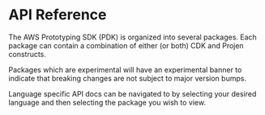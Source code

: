 # API Reference

The AWS Prototyping SDK (PDK) is organized into several packages. Each package can contain a combination of either (or both) CDK and Projen constructs.

Packages which are experimental will have an experimental banner to indicate that breaking changes are not subject to major version bumps.

Language specific API docs can be navigated to by selecting your desired language and then selecting the package you wish to view.
